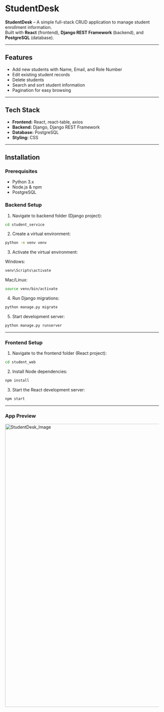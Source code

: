 # StudentDesk

**StudentDesk** – A simple full-stack CRUD application to manage student enrollment information.  
Built with **React** (frontend), **Django REST Framework** (backend), and **PostgreSQL** (database).

---

## Features

- Add new students with Name, Email, and Role Number
- Edit existing student records
- Delete students
- Search and sort student information
- Pagination for easy browsing

---

## Tech Stack

- **Frontend:** React, react-table, axios
- **Backend:** Django, Django REST Framework
- **Database:** PostgreSQL
- **Styling:** CSS

---

## Installation

### Prerequisites

- Python 3.x
- Node.js & npm
- PostgreSQL

### Backend Setup

1. Navigate to backend folder (Django project):

```bash
cd student_service
```

2. Create a virtual environment:

```bash
python -m venv venv
```

3. Activate the virtual environment:

Windows:
```bash
venv\Scripts\activate
```

Mac/Linux:
```bash
source venv/bin/activate
```

4. Run Django migrations:
```bash
python manage.py migrate
```

5. Start development server:
```bash
python manage.py runserver
```
---

### Frontend Setup

1. Navigate to the frontend folder (React project):
```bash
cd student_web
```

2. Install Node dependencies:
```bash
npm install
```

3. Start the React development server:
```bash
npm start
```

---

### App Preview
<img width="1882" height="927" alt="StudentDesk_Image" src="https://github.com/user-attachments/assets/f96fec32-57b0-4de0-bebe-a39e721f7f67" />
